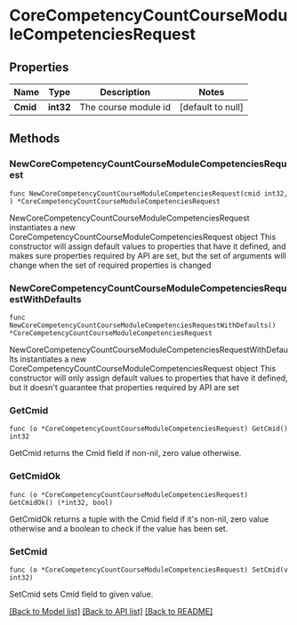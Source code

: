 # CoreCompetencyCountCourseModuleCompetenciesRequest

## Properties

Name | Type | Description | Notes
------------ | ------------- | ------------- | -------------
**Cmid** | **int32** | The course module id | [default to null]

## Methods

### NewCoreCompetencyCountCourseModuleCompetenciesRequest

`func NewCoreCompetencyCountCourseModuleCompetenciesRequest(cmid int32, ) *CoreCompetencyCountCourseModuleCompetenciesRequest`

NewCoreCompetencyCountCourseModuleCompetenciesRequest instantiates a new CoreCompetencyCountCourseModuleCompetenciesRequest object
This constructor will assign default values to properties that have it defined,
and makes sure properties required by API are set, but the set of arguments
will change when the set of required properties is changed

### NewCoreCompetencyCountCourseModuleCompetenciesRequestWithDefaults

`func NewCoreCompetencyCountCourseModuleCompetenciesRequestWithDefaults() *CoreCompetencyCountCourseModuleCompetenciesRequest`

NewCoreCompetencyCountCourseModuleCompetenciesRequestWithDefaults instantiates a new CoreCompetencyCountCourseModuleCompetenciesRequest object
This constructor will only assign default values to properties that have it defined,
but it doesn't guarantee that properties required by API are set

### GetCmid

`func (o *CoreCompetencyCountCourseModuleCompetenciesRequest) GetCmid() int32`

GetCmid returns the Cmid field if non-nil, zero value otherwise.

### GetCmidOk

`func (o *CoreCompetencyCountCourseModuleCompetenciesRequest) GetCmidOk() (*int32, bool)`

GetCmidOk returns a tuple with the Cmid field if it's non-nil, zero value otherwise
and a boolean to check if the value has been set.

### SetCmid

`func (o *CoreCompetencyCountCourseModuleCompetenciesRequest) SetCmid(v int32)`

SetCmid sets Cmid field to given value.



[[Back to Model list]](../README.md#documentation-for-models) [[Back to API list]](../README.md#documentation-for-api-endpoints) [[Back to README]](../README.md)


